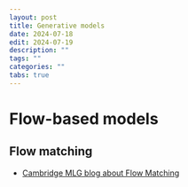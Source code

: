 ```yaml
---
layout: post
title: Generative models
date: 2024-07-18
edit: 2024-07-19
description: ""
tags: ""
categories: ""
tabs: true
---
```


# Flow-based models

## Flow matching

- [Cambridge MLG blog about Flow Matching](https://mlg.eng.cam.ac.uk/blog/2024/01/20/flow-matching.html)
